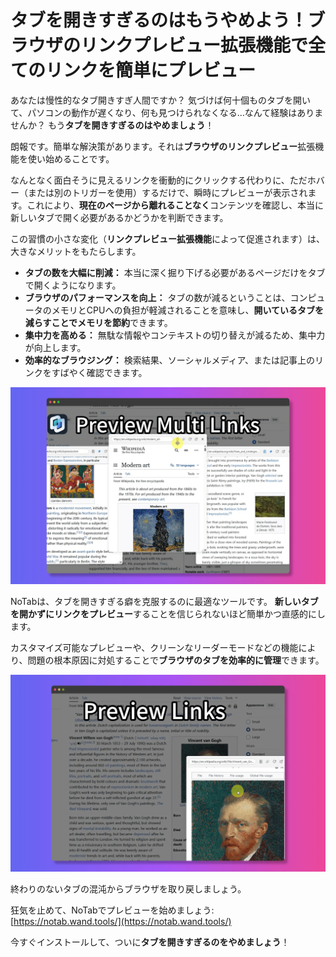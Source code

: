 # タブを開きすぎるのはもうやめよう！ブラウザのリンクプレビュー拡張機能で全てのリンクを簡単にプレビュー

あなたは慢性的なタブ開きすぎ人間ですか？ 気づけば何十個ものタブを開いて、パソコンの動作が遅くなり、何も見つけられなくなる…なんて経験はありませんか？ もう**タブを開きすぎるのはやめましょう**！

朗報です。簡単な解決策があります。それは**ブラウザのリンクプレビュー**拡張機能を使い始めることです。

なんとなく面白そうに見えるリンクを衝動的にクリックする代わりに、ただホバー（または別のトリガーを使用）するだけで、瞬時にプレビューが表示されます。これにより、**現在のページから離れることなく**コンテンツを確認し、本当に新しいタブで開く必要があるかどうかを判断できます。

この習慣の小さな変化（**リンクプレビュー拡張機能**によって促進されます）は、大きなメリットをもたらします。

*   **タブの数を大幅に削減：** 本当に深く掘り下げる必要があるページだけをタブで開くようになります。
*   **ブラウザのパフォーマンスを向上：** タブの数が減るということは、コンピュータのメモリとCPUへの負担が軽減されることを意味し、**開いているタブを減らすことでメモリを節約**できます。
*   **集中力を高める：** 無駄な情報やコンテキストの切り替えが減るため、集中力が向上します。
*   **効率的なブラウジング：** 検索結果、ソーシャルメディア、または記事上のリンクをすばやく確認できます。

![リンクプレビューの導入前と導入後（概念図）](../images/notab1.png)

NoTabは、タブを開きすぎる癖を克服するのに最適なツールです。 **新しいタブを開かずにリンクをプレビュー**することを信じられないほど簡単かつ直感的にします。

カスタマイズ可能なプレビューや、クリーンなリーダーモードなどの機能により、問題の根本原因に対処することで**ブラウザのタブを効率的に管理**できます。

![NoTabによるタブ削減の様子](../images/notab2.png)

終わりのないタブの混沌からブラウザを取り戻しましょう。

狂気を止めて、NoTabでプレビューを始めましょう: [https://notab.wand.tools/](https://notab.wand.tools/)

今すぐインストールして、ついに**タブを開きすぎるのをやめましょう**！
